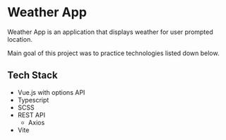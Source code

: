 # Weather App
Weather App is an application that displays weather for user prompted location.

Main goal of this project was to practice technologies listed down below.

## Tech Stack
- Vue.js with options API
- Typescript
- SCSS
- REST API
   - Axios
- Vite
